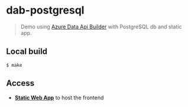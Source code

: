 # dab-postgresql

> Demo using [Azure Data Api Builder](https://aka.ms/dab) with PostgreSQL db and static app.

## Local build
```
$ make
```

## Access

- [**Static Web App**](http://localhost:3000/) to host the frontend
